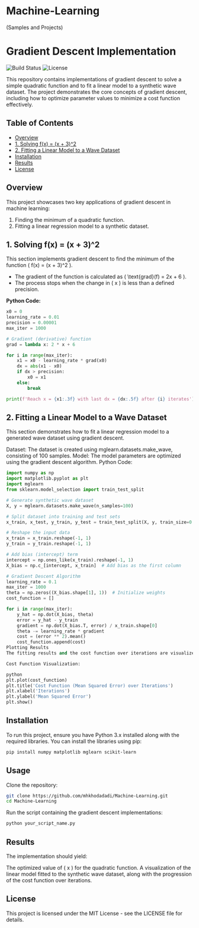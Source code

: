 # Machine-Learning
(Samples and Projects)
# Gradient Descent Implementation  

![Build Status](https://img.shields.io/badge/Build-Passing-brightgreen) ![License](https://img.shields.io/badge/License-MIT-blue)  

This repository contains implementations of gradient descent to solve a simple quadratic function and to fit a linear model to a synthetic wave dataset. The project demonstrates the core concepts of gradient descent, including how to optimize parameter values to minimize a cost function effectively.  

## Table of Contents  
- [Overview](#overview)  
- [1. Solving f(x) = (x + 3)^2](#1-solving)  
- [2. Fitting a Linear Model to a Wave Dataset](#2-fitting-a-linear-model-to-a-wave-dataset)  
- [Installation](#installation)  
- [Results](#results)  
- [License](#license)  

## Overview  
This project showcases two key applications of gradient descent in machine learning:  
1. Finding the minimum of a quadratic function.  
2. Fitting a linear regression model to a synthetic dataset.  

## 1. Solving f(x) = (x + 3)^2  
This section implements gradient descent to find the minimum of the function \( f(x) = (x + 3)^2 \).  

- The gradient of the function is calculated as \( \text{grad}(f) = 2x + 6 \).  
- The process stops when the change in \( x \) is less than a defined precision.  

**Python Code:**  
```python  
x0 = 0  
learning_rate = 0.01  
precision = 0.00001  
max_iter = 1000  

# Gradient (derivative) function  
grad = lambda x: 2 * x + 6  

for i in range(max_iter):  
    x1 = x0 - learning_rate * grad(x0)  
    dx = abs(x1 - x0)  
    if dx > precision:  
        x0 = x1  
    else:  
        break  

print(f'Reach x = {x1:.3f} with last dx = {dx:.5f} after {i} iterates')
```
## 2. Fitting a Linear Model to a Wave Dataset
This section demonstrates how to fit a linear regression model to a generated wave dataset using gradient descent.

Dataset: The dataset is created using mglearn.datasets.make_wave, consisting of 100 samples.
Model: The model parameters are optimized using the gradient descent algorithm.
Python Code:

```python
import numpy as np  
import matplotlib.pyplot as plt  
import mglearn  
from sklearn.model_selection import train_test_split  

# Generate synthetic wave dataset  
X, y = mglearn.datasets.make_wave(n_samples=100)  

# Split dataset into training and test sets  
x_train, x_test, y_train, y_test = train_test_split(X, y, train_size=0.8, random_state=42)  

# Reshape the input data  
x_train = x_train.reshape(-1, 1)  
y_train = y_train.reshape(-1, 1)  

# Add bias (intercept) term  
intercept = np.ones_like(x_train).reshape(-1, 1)  
X_bias = np.c_[intercept, x_train]  # Add bias as the first column  

# Gradient Descent Algorithm  
learning_rate = 0.1  
max_iter = 1000  
theta = np.zeros((X_bias.shape[1], 1))  # Initialize weights  
cost_function = []  

for i in range(max_iter):  
    y_hat = np.dot(X_bias, theta)           
    error = y_hat - y_train                  
    gradient = np.dot(X_bias.T, error) / x_train.shape[0]  
    theta -= learning_rate * gradient         
    cost = (error ** 2).mean()               
    cost_function.append(cost)  
Plotting Results
The fitting results and the cost function over iterations are visualized.

Cost Function Visualization:

python
plt.plot(cost_function)  
plt.title('Cost Function (Mean Squared Error) over Iterations')  
plt.xlabel('Iterations')  
plt.ylabel('Mean Squared Error')  
plt.show()
```
## Installation
To run this project, ensure you have Python 3.x installed along with the required libraries. You can install the libraries using pip:

```bash
pip install numpy matplotlib mglearn scikit-learn
```  
## Usage
Clone the repository:
``` bash
git clone https://github.com/mhkhodadadi/Machine-Learning.git  
cd Machine-Learning
``` 
Run the script containing the gradient descent implementations:
```bash
python your_script_name.py 
``` 
## Results
The implementation should yield:

The optimized value of ( x ) for the quadratic function.
A visualization of the linear model fitted to the synthetic wave dataset, along with the progression of the cost function over iterations.

## License
This project is licensed under the MIT License - see the LICENSE file for details.
